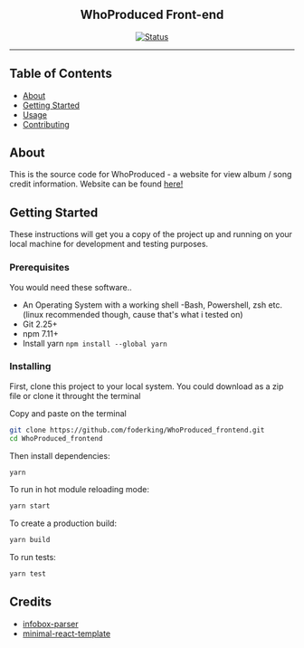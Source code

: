 <h2 align="center">WhoProduced Front-end</h2>

<div align="center">

  [![Status](https://img.shields.io/badge/status-active-success.svg)]() 

</div>

---


## Table of Contents

+ [About](#about)
+ [Getting Started](#getting_started)
+ [Usage](#usage)
+ [Contributing](../CONTRIBUTING.md)

## About <a name = "about"></a>

This is the source code for WhoProduced - a website for view album / song credit information.
Website can be found [here!](https://whoproduced.netlify.app/)

## Getting Started <a name = "getting_started"></a>

These instructions will get you a copy of the project up and running on your local machine for development and testing purposes.

### Prerequisites

You would need these software..

+ An Operating System with a working shell -Bash, Powershell, zsh etc. (linux recommended though, cause that's what i tested on)
+ Git 2.25+
+ npm 7.11+
+ Install yarn `npm install --global yarn`

### Installing

First, clone this project to your local system. You could download as a zip file or clone it throught the terminal

Copy and paste on the terminal

```sh
git clone https://github.com/foderking/WhoProduced_frontend.git
cd WhoProduced_frontend
```

Then install dependencies:

```sh
yarn
```

To run in hot module reloading mode:

```sh
yarn start
```

To create a production build:

```sh
yarn build
```

To run tests:

```sh
yarn test
```

## Credits

+ [infobox-parser](https://github.com/dijs/infobox-parser)
+ [minimal-react-template](https://github.com/foderking/Minimal-React-Template)
